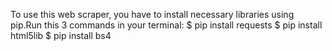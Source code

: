To use this web scraper, you have to install necessary libraries using pip.Run this 3 commands in your terminal:
   $ pip install requests
   $ pip install html5lib
   $ pip install bs4